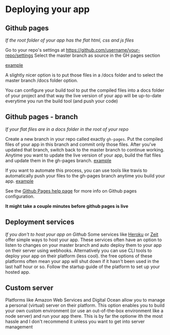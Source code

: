 # Deploying your app

## Github pages
*If the root folder of your app has the flat html, css and js files*

Go to your repo's settings at https://github.com/username/your-repo/settings
Select the master branch as source in the GH pages section

[example](https://github.com/Razpudding/dynamic-dashboard)

A slightly nicer option is to put those files in a /docs folder and to select the master branch /docs folder option.

You can configure your build tool to put the compiled files into a docs folder of your project and that way the live version of your app will be up-to-date everytime you run the build tool (and push your code)

## Github pages - branch
*If your flat files are in a docs folder in the root of your repo*

Create a new branch in your repo called exactly `gh-pages`. 
Put the compiled files of your app in this branch and commit only those files.
After you've updated that branch, switch back to the master branch to continue working. Anytime you want to update the live version of your app, build the flat files and update them in the gh-pages branch. [example](https://github.com/cmda-tt/course-19-20/tree/gh-pages)

If you want to automate this process, you can use tools like travis to automatically push your files to the gh-pages branch anytime you build your app. [example](https://github.com/cmda-tt/course-19-20/blob/website/.travis.yml)

See the [Github Pages help page](https://help.github.com/en/github/working-with-github-pages/about-github-pages) for more info on Github pages configuration.

**It might take a couple minutes before github pages is live**

## Deployment services
*If you don't to host your app on Github*
Some services like [Heroku](https://www.heroku.com/) or [Zeit](https://zeit.co/) offer simple ways to host your app.
These services often have an option to listen to changes on your master branch and auto deploy them to your app on their server using webhooks.
Alternatively you can use CLI tools to deploy your app on their platform (less cool).
the free options of these platforms often mean your app will shut down if it hasn't been used in the last half hour or so.
Follow the startup guide of the platform to set up your hosted app.

## Custom server
Platforms like Amazon Web Services and Digital Ocean allow you to manage a personal (virtual) server on their platform. This option enables you to build your own custom environment (or use an out-of-the-box environment like a node server) and run your app there.
This is by far the optionw ith the most hassle and I don't recommend it unless you want to get into server management